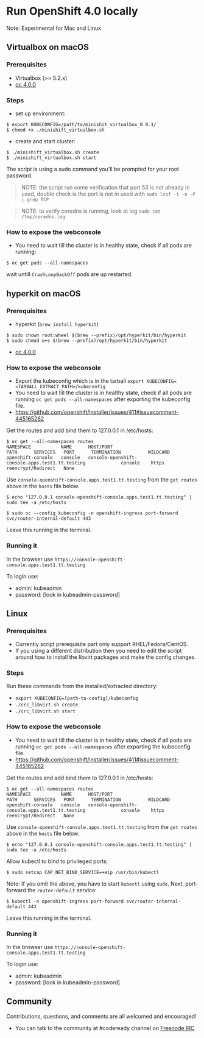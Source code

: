 # Run OpenShift 4.0 locally

Note: Experimental for Mac and Linux

## Virtualbox on macOS

### Prerequisites 
* Virtualbox (>= 5.2.x)
* [oc 4.0.0](https://mirror.openshift.com/pub/openshift-v3/clients/4.0.0-0.177.0/macosx/)

### Steps
* set up environment:
```
$ export KUBECONFIG=/path/to/minishit_virtualbox_0.9.1/
$ chmod +x ./minishift_virtualbox.sh
```
* create and start cluster:
```
$ ./minishift_virtualbox.sh create
$ ./minishift_virtualbox.sh start
```
The script is using a sudo command you'll be prompted for your root password.

> NOTE: the script run some verification that port 53 is not already in used, double check is the port is not in used with `sudo lsof -i -n -P | grep TCP`

> NOTE: to verify coredns is running, look at log `sudo cat /tmp/coredns.log`

### How to expose the webconsole
* You need to wait till the cluster is in healthy state, check if all pods are running:
```
$ oc get pods --all-namespaces
```
wait untill `CrashLoopBackOff` pods are up restarted.


## hyperkit on macOS
### Prerequisites
* hyperkit (`brew install hyperkit`)
```
$ sudo chown root:wheel $(brew --prefix)/opt/hyperkit/bin/hyperkit
$ sudo chmod u+s $(brew --prefix)/opt/hyperkit/bin/hyperkit
```
* [oc 4.0.0](https://mirror.openshift.com/pub/openshift-v3/clients/4.0.0-0.177.0/macosx/)

### How to expose the webconsole
- Export the kubeconfig which is in the tarball `export KUBECONFIG=<TARBALL_EXTRACT_PATH>/kubeconfig`
- You need to wait till the cluster is in healthy state, check if all pods are running `oc get pods --all-namespaces` after exporting the kubeconfig file.
- https://github.com/openshift/installer/issues/411#issuecomment-445165262 

Get the routes and add bind them to 127.0.0.1 in /etc/hosts:

```
$ oc get --all-namespaces routes
NAMESPACE           NAME      HOST/PORT                                         PATH      SERVICES   PORT      TERMINATION          WILDCARD
openshift-console   console   console-openshift-console.apps.test1.tt.testing             console    https     reencrypt/Redirect   None
```
Use `console-openshift-console.apps.test1.tt.testing` from the `get routes` above in the `hosts` file below.

```
$ echo "127.0.0.1 console-openshift-console.apps.test1.tt.testing" | sudo tee -a /etc/hosts
```

```
$ sudo oc --config kubeconfig -n openshift-ingress port-forward svc/router-internal-default 443
```
Leave this running in the terminal.

### Running it
In the browser use `https://console-openshift-console.apps.test1.tt.testing`

To login use:
- admin: kubeadmin
- password: [look in kubeadmin-password]


## Linux
### Prerequisites 
- Currently script prerequisite part only support RHEL/Fedora/CentOS.
- If you using a different distribution then you need to edit the script around how to install the libvirt packages and make the config changes.

### Steps  
Run these commands from the installed/extracted directory:
- `export KUBECONFIG=[path-to-config]/kubeconfig`
- `./crc_libvirt.sh create`
- `./crc_libvirt.sh start`

### How to expose the webconsole
- You need to wait till the cluster is in healthy state, check if all pods are running `oc get pods --all-namespaces` after exporting the kubeconfig file.
- https://github.com/openshift/installer/issues/411#issuecomment-445165262 

Get the routes and add bind them to 127.0.0.1 in /etc/hosts:

```
$ oc get --all-namespaces routes
NAMESPACE           NAME      HOST/PORT                                         PATH      SERVICES   PORT      TERMINATION          WILDCARD
openshift-console   console   console-openshift-console.apps.test1.tt.testing             console    https     reencrypt/Redirect   None
```
Use `console-openshift-console.apps.test1.tt.testing` from the `get routes` above in the `hosts` file below.

```
$ echo "127.0.0.1 console-openshift-console.apps.test1.tt.testing" | sudo tee -a /etc/hosts
```

Allow kubectl to bind to privileged ports:

```
$ sudo setcap CAP_NET_BIND_SERVICE=+eip /usr/bin/kubectl
```

Note: If you omit the above, you have to start `kubectl` using `sudo`. Next, port-forward the `router-default` service:

```
$ kubectl -n openshift-ingress port-forward svc/router-internal-default 443
```
Leave this running in the terminal.

### Running it
In the browser use `https://console-openshift-console.apps.test1.tt.testing`

To login use:
- admin: kubeadmin
- password: [look in kubeadmin-password]

## Community

Contributions, questions, and comments are all welcomed and encouraged!

- You can talk to the community at #codeready channel on [Freenode IRC](https://freenode.net/)

